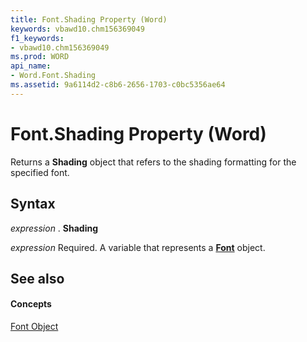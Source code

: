 ```yaml
---
title: Font.Shading Property (Word)
keywords: vbawd10.chm156369049
f1_keywords:
- vbawd10.chm156369049
ms.prod: WORD
api_name:
- Word.Font.Shading
ms.assetid: 9a6114d2-c8b6-2656-1703-c0bc5356ae64
---
```



# Font.Shading Property (Word)

Returns a  **Shading** object that refers to the shading formatting for the specified font.


## Syntax

 _expression_ . **Shading**

 _expression_ Required. A variable that represents a **[Font](font-object-word.md)** object.


## See also


#### Concepts


[Font Object](font-object-word.md)

